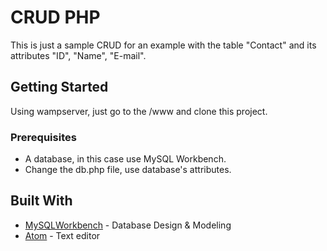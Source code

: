 # CRUD PHP

This is just a sample CRUD for an example with the table "Contact" and its attributes "ID", "Name", "E-mail".

## Getting Started

Using wampserver, just go to the /www and clone this project.

### Prerequisites

-  A database, in this case use MySQL Workbench.
-  Change the db.php file, use database's attributes.

## Built With

* [MySQLWorkbench](https://dev.mysql.com/downloads/workbench/) - Database Design & Modeling
* [Atom](https://atom.io/) - Text editor
